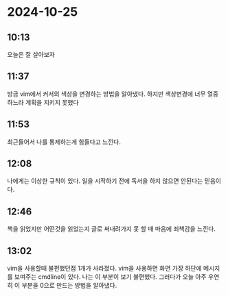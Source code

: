# 2024-10-25

## 10:13

오늘은 잘 살아보자 

## 11:37

방금 vim에서 커서의 색상을 변경하는 방법을 알아냈다.
하지만 색상변경에 너무 열중하느라 계획을 지키지 못했다

## 11:53

최근들어서 나를 통제하는게 힘들다고 느낀다.

## 12:08

나에게는 이상한 규칙이 있다. 일을 시작하기 전에 독서을 하지 않으면 안된다는
믿음이다.

## 12:46

책을 읽었지만 어떤것을 읽었는지 글로 써내려가지 못 할 때 마음에 죄책감을 
느낀다. 

## 13:02

vim을 사용할때 불편했던점 1개가 사라졌다. vim을 사용하면 화면 가장 하단에
메시지를 보며주는 cmdline이 있다. 나는 이 부분이 보기 불편했다. 그러다가 오늘
아주 우연히 이 부분을 0으로 만드는 방법을 알아냈다. 


